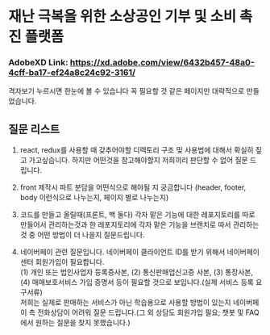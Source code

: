 # 재난 극복을 위한 소상공인 기부 및 소비 촉진 플랫폼

### AdobeXD Link: https://xd.adobe.com/view/6432b457-48a0-4cff-ba17-ef24a8c24c92-3161/
격자보기 누르시면  한눈에 볼 수 있습니다
꼭 필요할 것 같은 페이지만 대략적으로 만들었습니다.

## 질문 리스트

1. react, redux를 사용할 때 갖추어야할 디렉토리 구조 및 사용법에 대해서 확실히 짚고 가고싶습니다. 하지만 어떤것을 참고해야할지 저희끼리 판단할 수 없어 질문 드립니다.

2. front 제작시 파트 분담을 어떤식으로 해야될 지 궁금합니다 (header, footer, body 이런식으로 나누는지, 페이지 별로 나누는지)

3. 코드를 만들고 올릴때(프론트, 백 둘다) 각자 맡은 기능에 대한 레포지토리를 따로 만들어서 관리하는것과
    한 레포지토리에 각자 맡은 기능을 브랜치로 따서 관리하는것 중 어떤 방법이 더 나을지 질문드립니다.

4. 네이버페이 관련 질문입니다. 네이버페이 클라이언트 ID를 받기 위해서 네이버페이센터 회원가입이 필요합니다. <br>
   (1) 개인 또는 법인사업자 등록증사본, (2) 통신판매업신고증 사본, (3) 통장사본, (4) 매매보호서비스 가입 증명서 등이 필요할 것으로 보입니다.(실제 서비스 등록 요구서류) <br>
   저희는 실제로 판매하는 서비스가 아닌 학습용으로 사용할 방법이 있는지 네이버페이 측 전화상담이 어려워 질문 드립니다.(그 외 상담도 회원가입 필요; 챗봇 및 FAQ에서 원하는 질문을 찾지 못했습니다.)
